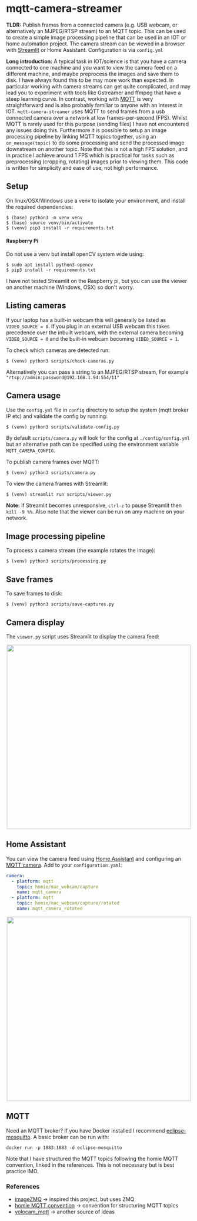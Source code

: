 # mqtt-camera-streamer
**TLDR:** Publish frames from a connected camera (e.g. USB webcam, or alternatively an MJPEG/RTSP stream) to an MQTT topic. This can be used to create a simple image processing pipeline that can be used in an IOT or home automation project. The camera stream can be viewed in a browser with [Streamlit](https://github.com/streamlit/streamlit) or Home Assistant. Configuration is via `config.yml`

**Long introduction:** A typical task in IOT/science is that you have a camera connected to one machine and you want to view the camera feed on a different machine, and maybe preprocess the images and save them to disk. I have always found this to be may more work than expected. In particular working with camera streams can get quite complicated, and may lead you to experiment with tools like Gstreamer and ffmpeg that have a steep learning curve. In contrast, working with [MQTT](http://mqtt.org/) is very straightforward and is also probably familiar to anyone with an interest in IOT. `mqtt-camera-streamer` uses MQTT to send frames from a usb connected camera over a network at low frames-per-second (FPS). Whilst MQTT is rarely used for this purpose (sending files) I have not encountered any issues doing this. Furthermore it is possible to setup an image processing pipeline by linking MQTT topics together, using an `on_message(topic)` to do some processing and send the processed image downstream on another topic. Note that this is not a high FPS solution, and in practice I achieve around 1 FPS which is practical for tasks such as preprocessing (cropping, rotating) images prior to viewing them. This code is written for simplicity and ease of use, not high performance.

## Setup
On linux/OSX/Windows use a venv to isolate your environment, and install the required dependencies:
```
$ (base) python3 -m venv venv
$ (base) source venv/bin/activate
$ (venv) pip3 install -r requirements.txt
```

#### Raspberry Pi
Do not use a venv but install openCV system wide using:
```
$ sudo apt install python3-opencv
$ pip3 install -r requirements.txt
```
I have not tested Streamlit on the Raspberry pi, but you can use the viewer on another machine (WIndows, OSX) so don't worry.

## Listing cameras
If your laptop has a built-in webcam this will generally be listed as `VIDEO_SOURCE = 0`. If you plug in an external USB webcam this takes precedence over the inbuilt webcam, with the external camera becoming `VIDEO_SOURCE = 0` and the built-in webcam becoming `VIDEO_SOURCE = 1`.

To check which cameras are detected run:
```
$ (venv) python3 scripts/check-cameras.py
```
Alternatively you can pass a string to an MJPEG/RTSP stream, For example `"rtsp://admin:password@192.168.1.94:554/11" `


## Camera usage
Use the `config.yml` file in `config` directory to setup the system (mqtt broker IP etc) and validate the config by running:
```
$ (venv) python3 scripts/validate-config.py
```
By default `scripts/camera.py` will look for the config at `./config/config.yml` but an alternative path can be specified using the environment variable `MQTT_CAMERA_CONFIG`.

To publish camera frames over MQTT:
```
$ (venv) python3 scripts/camera.py
```

To view the camera frames with Streamlit:
```
$ (venv) streamlit run scripts/viewer.py
```

**Note:** if Streamlit becomes unresponsive, `ctrl-z` to pause Streamlit then `kill -9 %%`. Also note that the viewer can be run on amy machine on your network.

## Image processing pipeline
To process a camera stream (the example rotates the image):
```
$ (venv) python3 scripts/processing.py
```

## Save frames
To save frames to disk:
```
$ (venv) python3 scripts/save-captures.py
```

## Camera display
The `viewer.py` script uses Streamlit to display the camera feed:

<p align="center">
<img src="https://github.com/robmarkcole/mqtt-camera-streamer/blob/master/docs/images/viewer_usage.png" width="500">
</p>

## Home Assistant
You can view the camera feed using [Home Assistant](https://www.home-assistant.io/) and configuring an [MQTT camera](https://www.home-assistant.io/components/camera.mqtt/). Add to your `configuration.yaml`:
```yaml
camera:
  - platform: mqtt
    topic: homie/mac_webcam/capture
    name: mqtt_camera
  - platform: mqtt
    topic: homie/mac_webcam/capture/rotated
    name: mqtt_camera_rotated
```

<p align="center">
<img src="https://github.com/robmarkcole/mqtt-camera-streamer/blob/master/docs/images/ha_usage.png" width="500">
</p>

## MQTT
Need an MQTT broker? If you have Docker installed I recommend [eclipse-mosquitto](https://hub.docker.com/_/eclipse-mosquitto). A basic broker can be run with:
```
docker run -p 1883:1883 -d eclipse-mosquitto
```
Note that I have structured the MQTT topics following the homie MQTT convention, linked in the references. This is not necessary but is best practice IMO.

### References
* [imageZMQ](https://github.com/jeffbass/imagezmq) -> inspired this project, but uses ZMQ
* [homie MQTT convention](https://homieiot.github.io/) -> convention for structuring MQTT topics
* [yolocam_mqtt](https://github.com/LarsAC/yolocam_mqtt/blob/master/yolo_mqtt_server.py) -> another source of ideas